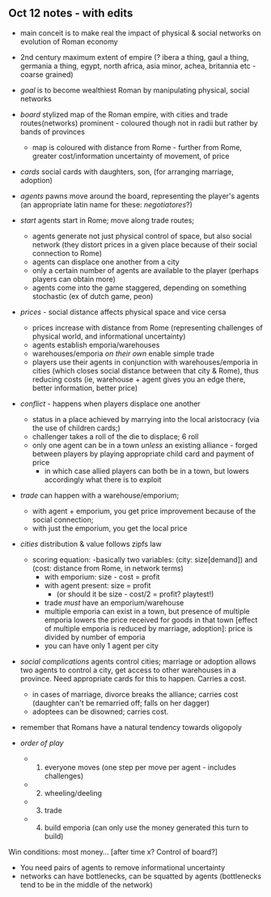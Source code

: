 ## Oct 12 notes - with edits

- main conceit is to make real the impact of physical & social networks on evolution of Roman economy
- 2nd century maximum extent of empire (? ibera a thing, gaul a thing, germania a thing, egypt, north africa, asia minor, achea, britannia etc - coarse grained)
- *goal* is to become wealthiest Roman by manipulating physical, social networks
- *board* stylized map of the Roman empire, with cities and trade routes(networks) prominent - coloured though not in radii but rather by bands of provinces
	- map is coloured with distance from Rome - further from Rome, greater cost/information uncertainty of movement, of price
- *cards* social cards with daughters, son, (for arranging marriage, adoption)
- *agents* pawns move around the board, representing the player's agents (an appropriate latin name for these: _negotiatores_?)
- *start* agents start in Rome; move along trade routes; 
	- agents generate not just physical control of space, but also social network (they distort prices in a given place because of their social connection to Rome)
	- agents can displace one another from a city
	- only a certain number of agents are available to the player (perhaps players can obtain more)
	- agents come into the game staggered, depending on something stochastic (ex of dutch game, peon)
- *prices* - social distance affects physical space and vice cersa
	- prices increase with distance from Rome (representing challenges of physical world, and informational uncertainty)
	- agents establish emporia/warehouses
	- warehouses/emporia _on their own_ enable simple trade
	- players use their agents in conjunction with warehouses/emporia in cities (which closes social distance between that city & Rome), thus reducing costs (ie, warehouse + agent gives you an edge there, better information, better price)

- *conflict* - happens when players displace one another
	- status in a place achieved by marrying into the local aristocracy (via the use of children cards;)
	- challenger takes a roll of the die to displace; 6 roll
	- only one agent can be in a town *unless* an existing alliance - forged between players by playing appropriate child card and payment of price
		- in which case allied players can both be in a town, but lowers accordingly what there is to exploit
- *trade* can happen with a warehouse/emporium; 
	- with agent + emporium, you get price improvement because of the social connection; 
	- with just the emporium, you get the local price

- *cities* distribution & value follows zipfs law
	- scoring equation:
		-basically two variables: (city: size[demand]) and (cost: distance from Rome, in network terms)
		- with emporium: size - cost = profit
		- with agent present: size = profit
			+ (or should it be size - cost/2 = profit? playtest!)
		- trade *must* have an emporium/warehouse
		- multiple emporia can exist in a town, but presence of multiple emporia lowers the price received for goods in that town [effect of multiple emporia is reduced by marriage, adoption]: price is divided by number of emporia
		- you can have only 1 agent per city
		

- *social complications* agents control cities; marriage or adoption allows two agents to control a city, get access to other warehouses in a province. Need appropriate cards for this to happen. Carries a cost.
	- in cases of marriage, divorce breaks the alliance; carries cost (daughter can't be remarried off; falls on her dagger)
	- adoptees can be disowned; carries cost.

- remember that Romans have a natural tendency towards oligopoly
- *order of play*
    + 1. everyone moves (one step per move per agent - includes challenges)
    + 2. wheeling/deeling
    + 3. trade
    + 4. build emporia (can only use the money generated this turn to build)

Win conditions: most money… [after time x? Control of board?]

- You need pairs of agents to remove informational uncertainty
- networks can have bottlenecks, can be squatted by agents (bottlenecks tend to be in the middle of the network)